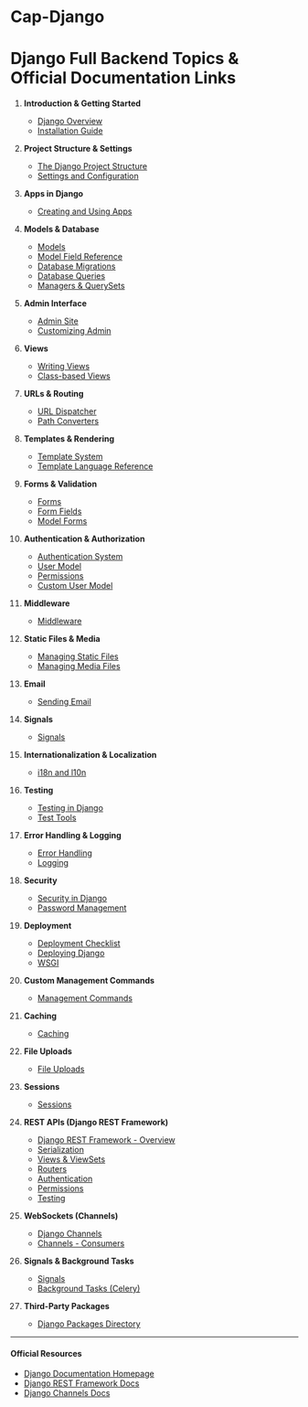 # Cap-Django

# Django Full Backend Topics & Official Documentation Links

1. **Introduction & Getting Started**
   - [Django Overview](https://docs.djangoproject.com/en/stable/intro/overview/)
   - [Installation Guide](https://docs.djangoproject.com/en/stable/topics/install/)

2. **Project Structure & Settings**
   - [The Django Project Structure](https://docs.djangoproject.com/en/stable/intro/tutorial01/#creating-a-project)
   - [Settings and Configuration](https://docs.djangoproject.com/en/stable/topics/settings/)

3. **Apps in Django**
   - [Creating and Using Apps](https://docs.djangoproject.com/en/stable/ref/applications/)

4. **Models & Database**
   - [Models](https://docs.djangoproject.com/en/stable/topics/db/models/)
   - [Model Field Reference](https://docs.djangoproject.com/en/stable/ref/models/fields/)
   - [Database Migrations](https://docs.djangoproject.com/en/stable/topics/migrations/)
   - [Database Queries](https://docs.djangoproject.com/en/stable/topics/db/queries/)
   - [Managers & QuerySets](https://docs.djangoproject.com/en/stable/topics/db/managers/)

5. **Admin Interface**
   - [Admin Site](https://docs.djangoproject.com/en/stable/ref/contrib/admin/)
   - [Customizing Admin](https://docs.djangoproject.com/en/stable/ref/contrib/admin/#customizing-the-admin-interface)

6. **Views**
   - [Writing Views](https://docs.djangoproject.com/en/stable/topics/http/views/)
   - [Class-based Views](https://docs.djangoproject.com/en/stable/topics/class-based-views/)

7. **URLs & Routing**
   - [URL Dispatcher](https://docs.djangoproject.com/en/stable/topics/http/urls/)
   - [Path Converters](https://docs.djangoproject.com/en/stable/topics/http/urls/#path-converters)

8. **Templates & Rendering**
   - [Template System](https://docs.djangoproject.com/en/stable/topics/templates/)
   - [Template Language Reference](https://docs.djangoproject.com/en/stable/ref/templates/language/)

9. **Forms & Validation**
   - [Forms](https://docs.djangoproject.com/en/stable/topics/forms/)
   - [Form Fields](https://docs.djangoproject.com/en/stable/ref/forms/fields/)
   - [Model Forms](https://docs.djangoproject.com/en/stable/topics/forms/modelforms/)

10. **Authentication & Authorization**
    - [Authentication System](https://docs.djangoproject.com/en/stable/topics/auth/)
    - [User Model](https://docs.djangoproject.com/en/stable/ref/contrib/auth/#user-model)
    - [Permissions](https://docs.djangoproject.com/en/stable/topics/auth/default/#permissions-and-authorization)
    - [Custom User Model](https://docs.djangoproject.com/en/stable/topics/auth/customizing/)

11. **Middleware**
    - [Middleware](https://docs.djangoproject.com/en/stable/topics/http/middleware/)

12. **Static Files & Media**
    - [Managing Static Files](https://docs.djangoproject.com/en/stable/howto/static-files/)
    - [Managing Media Files](https://docs.djangoproject.com/en/stable/topics/files/)

13. **Email**
    - [Sending Email](https://docs.djangoproject.com/en/stable/topics/email/)

14. **Signals**
    - [Signals](https://docs.djangoproject.com/en/stable/topics/signals/)

15. **Internationalization & Localization**
    - [i18n and l10n](https://docs.djangoproject.com/en/stable/topics/i18n/)

16. **Testing**
    - [Testing in Django](https://docs.djangoproject.com/en/stable/topics/testing/)
    - [Test Tools](https://docs.djangoproject.com/en/stable/topics/testing/tools/)

17. **Error Handling & Logging**
    - [Error Handling](https://docs.djangoproject.com/en/stable/ref/views/#error-views)
    - [Logging](https://docs.djangoproject.com/en/stable/topics/logging/)

18. **Security**
    - [Security in Django](https://docs.djangoproject.com/en/stable/topics/security/)
    - [Password Management](https://docs.djangoproject.com/en/stable/topics/auth/passwords/)

19. **Deployment**
    - [Deployment Checklist](https://docs.djangoproject.com/en/stable/howto/deployment/checklist/)
    - [Deploying Django](https://docs.djangoproject.com/en/stable/howto/deployment/)
    - [WSGI](https://docs.djangoproject.com/en/stable/howto/deployment/wsgi/)

20. **Custom Management Commands**
    - [Management Commands](https://docs.djangoproject.com/en/stable/howto/custom-management-commands/)

21. **Caching**
    - [Caching](https://docs.djangoproject.com/en/stable/topics/cache/)

22. **File Uploads**
    - [File Uploads](https://docs.djangoproject.com/en/stable/topics/http/file-uploads/)

23. **Sessions**
    - [Sessions](https://docs.djangoproject.com/en/stable/topics/http/sessions/)

24. **REST APIs (Django REST Framework)**
    - [Django REST Framework - Overview](https://www.django-rest-framework.org/)
    - [Serialization](https://www.django-rest-framework.org/api-guide/serializers/)
    - [Views & ViewSets](https://www.django-rest-framework.org/api-guide/views/)
    - [Routers](https://www.django-rest-framework.org/api-guide/routers/)
    - [Authentication](https://www.django-rest-framework.org/api-guide/authentication/)
    - [Permissions](https://www.django-rest-framework.org/api-guide/permissions/)
    - [Testing](https://www.django-rest-framework.org/api-guide/testing/)

25. **WebSockets (Channels)**
    - [Django Channels](https://channels.readthedocs.io/en/stable/)
    - [Channels - Consumers](https://channels.readthedocs.io/en/stable/topics/consumers.html)

26. **Signals & Background Tasks**
    - [Signals](https://docs.djangoproject.com/en/stable/topics/signals/)
    - [Background Tasks (Celery)](https://docs.celeryproject.org/en/stable/django/first-steps-with-django.html)

27. **Third-Party Packages**
    - [Django Packages Directory](https://djangopackages.org/)

---

#### **Official Resources**
- [Django Documentation Homepage](https://docs.djangoproject.com/en/stable/)
- [Django REST Framework Docs](https://www.django-rest-framework.org/)
- [Django Channels Docs](https://channels.readthedocs.io/en/stable/)
